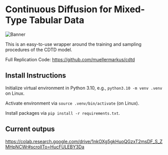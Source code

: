 # Continuous Diffusion for Mixed-Type Tabular Data

![Banner](https://github.com/muellermarkus/cdtd_simple/blob/main/images/cdtd_overview.png)

This is an easy-to-use wrapper around the training and sampling procedures of the CDTD model.

Full Replication Code: https://github.com/muellermarkus/cdtd

## Install Instructions

Initialize virtual environment in Python 3.10, e.g., `python3.10 -m venv .venv` on Linux.

Activate environment via `source .venv/bin/activate` (on Linux).

Install packages via `pip install -r requirements.txt`.


## Current outpus

https://colab.research.google.com/drive/1nkOXg5gkHuoQGzxT2msDF_S_ZMHpNCWr#scrollTo=HucFULEBY3Da
